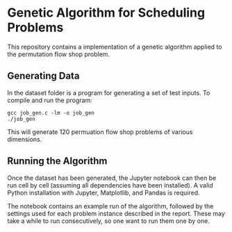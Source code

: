 # Genetic Algorithm for Scheduling Problems
This repository contains a implementation of a genetic algorithm applied to the permutation flow shop problem.

## Generating Data
In the dataset folder is a program for generating a set of test inputs.
To compile and run the program:
~~~
gcc job_gen.c -lm -o job_gen
./job_gen
~~~
This will generate 120 permuation flow shop problems of various dimensions.

## Running the Algorithm
Once the dataset has been generated, the Jupyter notebook can then be run cell by cell (assuming all dependencies have been installed). A valid Python installation with Jupyter, Matplotlib, and Pandas is required.

The notebook contains an example run of the algorithm, followed by the settings used for each problem instance described in the report. These may take a while to run consecutively, so one want to run them one by one.